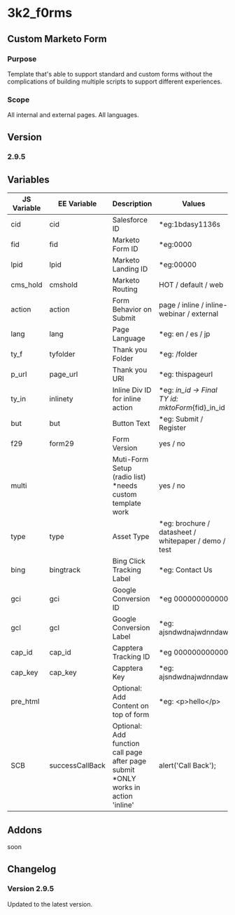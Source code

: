 # 3k2_f0rms
## Custom Marketo Form
### Purpose
Template that's able to support standard and custom forms without the complications of building multiple scripts to support different experiences.
### Scope
All internal and external pages. All languages.

## Version
### 2.9.5
## Variables
| JS Variable | EE Variable | Description | Values |
|-------------|-------------|-------------|--------|
|cid|cid|Salesforce ID|*eg:1bdasy1136s|
|fid|fid|Marketo Form ID|*eg:0000|
|lpid|lpid|Marketo Landing ID|*eg:00000|
|cms_hold|cmshold|Marketo Routing|HOT / default / web|
|action|action|Form Behavior on Submit|page / inline / inline-webinar / external|
|lang|lang|Page Language|*eg: en / es / jp|
|ty_f|tyfolder|Thank you Folder|*eg: /folder|
|p_url|page_url|Thank you URI|*eg: thispageurl|
|ty_in|inlinety|Inline Div ID for inline action|*eg: _in_id -> Final TY id: mktoForm_{fid}_in_id|
|but|but|Button Text|*eg: Submit / Register|
|f29|form29|Form Version|yes / no|
|multi||Muti-Form Setup (radio list) *needs custom template work|yes / no|
|type|type|Asset Type|*eg: brochure / datasheet / whitepaper / demo / test|
|bing|bingtrack|Bing Click Tracking Label|*eg: Contact Us|
|gci|gci|Google Conversion ID|*eg 000000000000|
|gcl|gcl|Google Conversion Label|*eg: ajsndwdnajwdnndaw|
|cap_id|cap_id|Capptera Tracking ID|*eg 000000000000|
|cap_key|cap_key|Capptera Key|*eg: ajsndwdnajwdnndaw|
|pre_html||Optional: Add Content on top of form|*eg: &lt;p&gt;hello&lt;/p&gt;|
|SCB|successCallBack|Optional: Add function call page after page submit *ONLY works in action 'inline'|alert('Call Back');|
## Addons
soon

## Changelog
### Version 2.9.5
Updated to the latest version.
